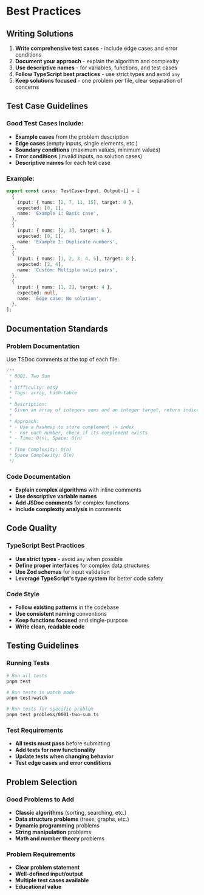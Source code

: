 # Best Practices

## Writing Solutions

1. **Write comprehensive test cases** - include edge cases and error conditions
2. **Document your approach** - explain the algorithm and complexity
3. **Use descriptive names** - for variables, functions, and test cases
4. **Follow TypeScript best practices** - use strict types and avoid `any`
5. **Keep solutions focused** - one problem per file, clear separation of concerns

## Test Case Guidelines

### Good Test Cases Include:

- **Example cases** from the problem description
- **Edge cases** (empty inputs, single elements, etc.)
- **Boundary conditions** (maximum values, minimum values)
- **Error conditions** (invalid inputs, no solution cases)
- **Descriptive names** for each test case

### Example:

```typescript
export const cases: TestCase<Input, Output>[] = [
  {
    input: { nums: [2, 7, 11, 15], target: 9 },
    expected: [0, 1],
    name: 'Example 1: Basic case',
  },
  {
    input: { nums: [3, 3], target: 6 },
    expected: [0, 1],
    name: 'Example 2: Duplicate numbers',
  },
  {
    input: { nums: [1, 2, 3, 4, 5], target: 8 },
    expected: [2, 4],
    name: 'Custom: Multiple valid pairs',
  },
  {
    input: { nums: [1, 2], target: 4 },
    expected: null,
    name: 'Edge case: No solution',
  },
];
```

## Documentation Standards

### Problem Documentation

Use TSDoc comments at the top of each file:

```typescript
/**
 * 0001. Two Sum
 *
 * Difficulty: easy
 * Tags: array, hash-table
 *
 * Description:
 * Given an array of integers nums and an integer target, return indices of the two numbers such that they add up to target.
 *
 * Approach:
 * - Use a hashmap to store complement -> index
 * - For each number, check if its complement exists
 * - Time: O(n), Space: O(n)
 *
 * Time Complexity: O(n)
 * Space Complexity: O(n)
 */
```

### Code Documentation

- **Explain complex algorithms** with inline comments
- **Use descriptive variable names**
- **Add JSDoc comments** for complex functions
- **Include complexity analysis** in comments

## Code Quality

### TypeScript Best Practices

- **Use strict types** - avoid `any` when possible
- **Define proper interfaces** for complex data structures
- **Use Zod schemas** for input validation
- **Leverage TypeScript's type system** for better code safety

### Code Style

- **Follow existing patterns** in the codebase
- **Use consistent naming** conventions
- **Keep functions focused** and single-purpose
- **Write clean, readable code**

## Testing Guidelines

### Running Tests

```bash
# Run all tests
pnpm test

# Run tests in watch mode
pnpm test:watch

# Run tests for specific problem
pnpm test problems/0001-two-sum.ts
```

### Test Requirements

- **All tests must pass** before submitting
- **Add tests for new functionality**
- **Update tests when changing behavior**
- **Test edge cases and error conditions**

## Problem Selection

### Good Problems to Add

- **Classic algorithms** (sorting, searching, etc.)
- **Data structure problems** (trees, graphs, etc.)
- **Dynamic programming** problems
- **String manipulation** problems
- **Math and number theory** problems

### Problem Requirements

- **Clear problem statement**
- **Well-defined input/output**
- **Multiple test cases available**
- **Educational value**
